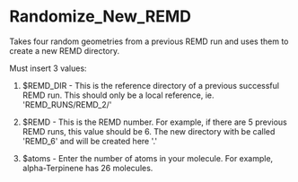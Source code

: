 # Randomize_New_REMD
Takes four random geometries from a previous REMD run and uses them to create a new REMD directory.

Must insert 3 values:

1. $REMD_DIR - This is the reference directory of a previous successful REMD run. This should only be a local reference, ie. 'REMD_RUNS/REMD_2/'

2. $REMD - This is the REMD number. For example, if there are 5 previous REMD runs, this value should be 6. The new directory with be called 'REMD_6' and will be created here '.'

3. $atoms - Enter the number of atoms in your molecule. For example, alpha-Terpinene has 26 molecules.


